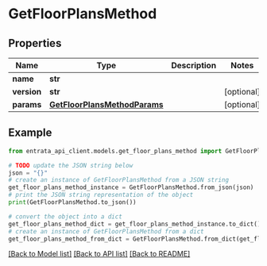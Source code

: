 # GetFloorPlansMethod


## Properties

Name | Type | Description | Notes
------------ | ------------- | ------------- | -------------
**name** | **str** |  | 
**version** | **str** |  | [optional] 
**params** | [**GetFloorPlansMethodParams**](GetFloorPlansMethodParams.md) |  | [optional] 

## Example

```python
from entrata_api_client.models.get_floor_plans_method import GetFloorPlansMethod

# TODO update the JSON string below
json = "{}"
# create an instance of GetFloorPlansMethod from a JSON string
get_floor_plans_method_instance = GetFloorPlansMethod.from_json(json)
# print the JSON string representation of the object
print(GetFloorPlansMethod.to_json())

# convert the object into a dict
get_floor_plans_method_dict = get_floor_plans_method_instance.to_dict()
# create an instance of GetFloorPlansMethod from a dict
get_floor_plans_method_from_dict = GetFloorPlansMethod.from_dict(get_floor_plans_method_dict)
```
[[Back to Model list]](../README.md#documentation-for-models) [[Back to API list]](../README.md#documentation-for-api-endpoints) [[Back to README]](../README.md)


